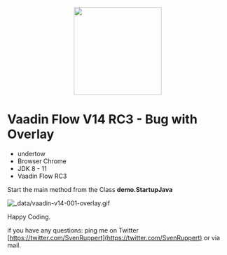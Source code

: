 
<center>
<a href="https://vaadin.com">
 <img src="https://vaadin.com/images/hero-reindeer.svg" width="200" height="200" /></a>
</center>


# Vaadin Flow V14 RC3 - Bug with Overlay

* undertow
* Browser Chrome
* JDK 8 - 11
* Vaadin Flow RC3

Start the main method from the Class **demo.StartupJava**

![_data/vaadin-v14-001-overlay.gif](_data/vaadin-v14-001--overlay.gif)


Happy Coding.

if you have any questions: ping me on Twitter [https://twitter.com/SvenRuppert](https://twitter.com/SvenRuppert)
or via mail.
